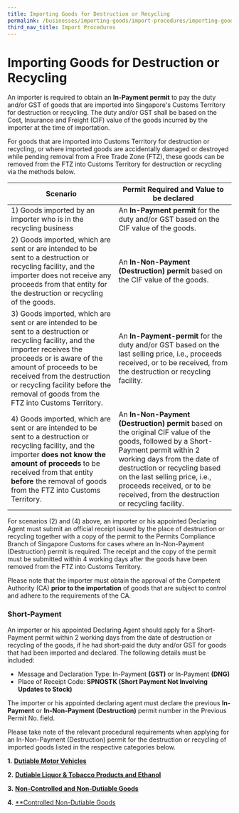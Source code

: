 ```yaml
---
title: Importing Goods for Destruction or Recycling
permalink: /businesses/importing-goods/import-procedures/importing-goods-for-destruction-or-recycling
third_nav_title: Import Procedures
---
```


# Importing Goods for Destruction or Recycling

An importer is required to obtain an  **In-Payment permit**  to pay the duty and/or GST of goods that are imported into Singapore's Customs Territory for destruction or recycling. The duty and/or GST shall be based on the Cost, Insurance and Freight (CIF) value of the goods incurred by the importer at the time of importation.

For goods that are imported into Customs Territory for destruction or recycling, or where imported goods are accidentally damaged or destroyed while pending removal from a Free Trade Zone (FTZ), these goods can be removed from the FTZ into Customs Territory for destruction or recycling via the methods below.

| **Scenario** | **Permit Required and Value to be declared** |
|--|--|
| 1) Goods imported by an importer who is in the recycling business | An **In-Payment permit** for the duty and/or GST based on the CIF value of the goods. |
| 2) Goods imported, which are sent or are intended to be sent to a destruction or recycling facility, and the importer does not receive any proceeds from that entity for the destruction or recycling of the goods. | An **In-Non-Payment (Destruction) permit** based on the CIF value of the goods. |
| 3) Goods imported, which are sent or are intended to be sent to a destruction or recycling facility, and the importer receives the proceeds or is aware of the amount of proceeds to be received from the destruction or recycling facility before the removal of goods from the FTZ into Customs Territory. | An **In-Payment-permit** for the duty and/or GST based on the last selling price, i.e., proceeds received, or to be received, from the destruction or recycling facility. |
| 4) Goods imported, which are sent or are intended to be sent to a destruction or recycling facility, and the importer **does not know the amount of proceeds** to be received from that entity **before** the removal of goods from the FTZ into Customs Territory. | An **In-Non-Payment (Destruction) permit** based on the original CIF value of the goods, followed by a Short-Payment permit within 2 working days from the date of destruction or recycling based on the last selling price, i.e., proceeds received, or to be received, from the destruction or recycling facility. |

For scenarios (2) and (4) above, an importer or his appointed Declaring Agent must submit an official receipt issued by the place of destruction or recycling together with a copy of the permit to the Permits Compliance Branch of Singapore Customs for cases where an In-Non-Payment (Destruction) permit is required. The receipt and the copy of the permit must be submitted within 4 working days after the goods have been removed from the FTZ into Customs Territory.

Please note that the importer must obtain the approval of the Competent Authority (CA)  **prior to the importation** of goods that are subject to control and adhere to the requirements of the CA.

### Short-Payment

An importer or his appointed Declaring Agent should apply for a Short-Payment permit within 2 working days from the date of destruction or recycling of the goods, if he had short-paid the duty and/or GST for goods that had been imported and declared. The following details must be included:

-   Message and Declaration Type: In-Payment  **(GST)**  or In-Payment  **(DNG)**
-   Place of Receipt Code:  **SPNOSTK (Short Payment Not Involving Updates to Stock)**

The importer or his appointed declaring agent must declare the previous  **In-Payment**  or  **In-Non-Payment (Destruction)**  permit number in the Previous Permit No. field.

Please take note of the relevant procedural requirements when applying for an In-Non-Payment (Destruction) permit for the destruction or recycling of imported goods listed in the respective categories below.

**1.** [**Dutiable Motor Vehicles**](/businesses/importing-goods/import-procedures/importing-goods-for-destruction-or-recycling/dutiable-motor-vehicles)

**2.** [**Dutiable Liquor & Tobacco Products and Ethanol**](/businesses/importing-goods/import-procedures/importing-goods-for-destruction-or-recycling/dutiable-liquor-tobacco-ethanol) 

**3.** [**Non-Controlled and Non-Dutiable Goods**](/businesses/importing-goods/import-procedures/importing-goods-for-destruction-or-recycling/nc-nd-goods)

**4.** [**Controlled Non-Dutiable Goods](/businesses/importing-goods/import-procedures/importing-goods-for-destruction-or-recycling/controlled-nd-goods)
